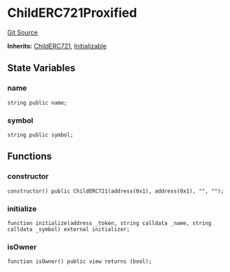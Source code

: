 # ChildERC721Proxified
[Git Source](https://github.com/maticnetwork/contracts/blob/155f729fd8db0676297384375468d4d45b8aa44e/contracts/child/proxifiedChildToken/ChildERC721Proxified.sol)

**Inherits:**
[ChildERC721](/contracts/child/ChildERC721.sol/contract.ChildERC721.md), [Initializable](/contracts/common/mixin/Initializable.sol/contract.Initializable.md)


## State Variables
### name

```solidity
string public name;
```


### symbol

```solidity
string public symbol;
```


## Functions
### constructor


```solidity
constructor() public ChildERC721(address(0x1), address(0x1), "", "");
```

### initialize


```solidity
function initialize(address _token, string calldata _name, string calldata _symbol) external initializer;
```

### isOwner


```solidity
function isOwner() public view returns (bool);
```

